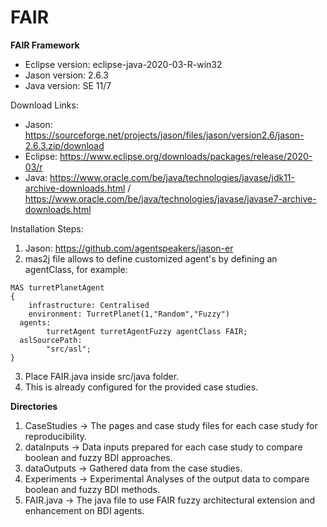 # FAIR
**FAIR Framework**

* Eclipse version: eclipse-java-2020-03-R-win32
* Jason   version: 2.6.3
* Java    version: SE 11/7

Download Links:

* Jason: https://sourceforge.net/projects/jason/files/jason/version2.6/jason-2.6.3.zip/download
* Eclipse: https://www.eclipse.org/downloads/packages/release/2020-03/r
* Java: https://www.oracle.com/be/java/technologies/javase/jdk11-archive-downloads.html / https://www.oracle.com/be/java/technologies/javase/javase7-archive-downloads.html

Installation Steps:
1. Jason: https://github.com/agentspeakers/jason-er
2. mas2j file allows to define customized agent's by defining an agentClass, for example:

```
MAS turretPlanetAgent
{
	infrastructure: Centralised
	environment: TurretPlanet(1,"Random","Fuzzy")
  agents:
		turretAgent turretAgentFuzzy agentClass FAIR;
  aslSourcePath:
		"src/asl";
}
```
3. Place FAIR.java inside src/java folder.
4. This is already configured for the provided case studies.


**Directories**

1. CaseStudies -> The pages and case study files for each case study for reproducibility.
2. dataInputs  -> Data inputs prepared for each case study to compare boolean and fuzzy BDI approaches.
3. dataOutputs -> Gathered data from the case studies.
4. Experiments -> Experimental Analyses of the output data to compare boolean and fuzzy BDI methods.
5. FAIR.java   -> The java file to use FAIR fuzzy architectural extension and enhancement on BDI agents.
